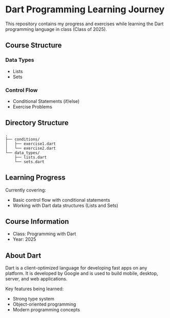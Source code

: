 # Dart Programming Learning Journey

This repository contains my progress and exercises while learning the Dart programming language in class (Class of 2025).

## Course Structure

### Data Types
- Lists
- Sets

### Control Flow
- Conditional Statements (if/else)
- Exercise Problems

## Directory Structure

```
.
├── conditions/
│   ├── exercise1.dart
│   └── exercise2.dart
└── data_types/
    ├── lists.dart
    └── sets.dart
```

## Learning Progress

Currently covering:
- Basic control flow with conditional statements
- Working with Dart data structures (Lists and Sets)

## Course Information
- Class: Programming with Dart
- Year: 2025

## About Dart

Dart is a client-optimized language for developing fast apps on any platform. It is developed by Google and is used to build mobile, desktop, server, and web applications.

Key features being learned:
- Strong type system
- Object-oriented programming
- Modern programming concepts